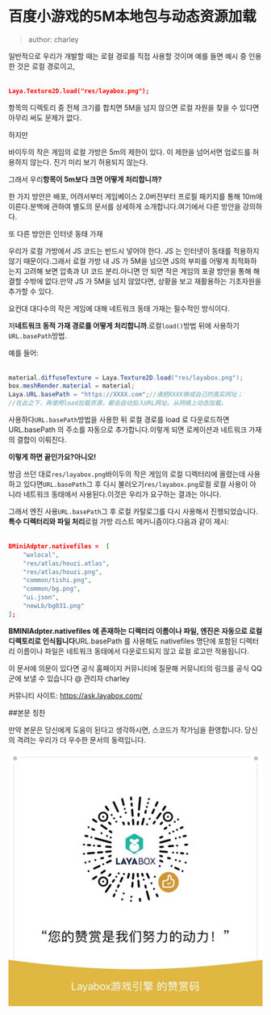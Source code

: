 # 百度小游戏的5M本地包与动态资源加载

> author: charley

일반적으로 우리가 개발할 때는 로컬 경로를 직접 사용할 것이며 예를 들면 예시 중 인용한 것은 로컬 경로이고,


```json

Laya.Texture2D.load("res/layabox.png");
```


항목의 디렉토리 중 전체 크기를 합치면 5M을 넘지 않으면 로컬 자원을 찾을 수 있다면 아무리 써도 문제가 없다.

하지만

바이두의 작은 게임의 로컬 가방은 5m의 제한이 있다. 이 제한을 넘어서면 업로드를 허용하지 않는다. 진기 미리 보기 허용되지 않는다.

그래서 우리**항목이 5m보다 크면 어떻게 처리합니까?**

한 가지 방안은 배포, 어려서부터 게임베이스 2.0버전부터 프로필 패키지를 통해 10m에 이른다.분백에 관하여 별도의 문서를 상세하게 소개합니다.여기에서 다른 방안을 강의하다.

또 다른 방안은 인터넷 동태 가재

우리가 로컬 가방에서 JS 코드는 반드시 넣어야 한다. JS 는 인터넷이 동태를 적용하지 않기 때문이다.그래서 로컬 가방 내 JS 가 5M을 넘으면 JS의 부피를 어떻게 최적화하는지 고려해 보면 압축과 UI 코드 분리.아니면 안 되면 작은 게임의 포괄 방안을 통해 해결할 수밖에 없다.만약 JS 가 5M을 넘지 않았다면, 상황을 보고 재활용하는 기초자원을 추가할 수 있다.

요컨대 대다수의 작은 게임에 대해 네트워크 동태 가재는 필수적인 방식이다.

저**네트워크 동적 가재 경로를 어떻게 처리합니까**.로컬`load()`방법 뒤에 사용하기`URL.basePath`방법.

예를 들어:


```java

material.diffuseTexture = Laya.Texture2D.load("res/layabox.png");
box.meshRender.material = material;
Laya.URL.basePath = "https://XXXX.com";//请把XXXX换成自己的真实网址；
//在此之下，再使用load加载资源，都会自动加入URL网址。从网络上动态加载。
```


사용하다`URL.basePath`방법을 사용한 뒤 로컬 경로를 load 로 다운로드하면 URL.basePath 의 주소를 자동으로 추가합니다.이렇게 되면 로케이션과 네트워크 가재의 결합이 이뤄진다.

**이렇게 하면 끝인가요?아니오!**

방금 쓰던 대로`res/layabox.png`바이두의 작은 게임의 로컬 디렉터리에 올렸는데 사용하고 있다면`URL.basePath`그 후 다시 불러오기`res/layabox.png`로컬 로컬 사용이 아니라 네트워크 동태에서 사용된다.이것은 우리가 요구하는 결과는 아니다.

그래서 엔진 사용`URL.basePath`그 후 로컬 카탈로그를 다시 사용해서 진행되었습니다.**특수 디렉터리와 파일 처리**로컬 가방 리스트 메커니즘이다.다음과 같이 제시:


```json

BMiniAdpter.nativefiles =  [
    "wxlocal",
    "res/atlas/houzi.atlas",
    "res/atlas/houzi.png",
    "common/tishi.png",
    "common/bg.png",
    "ui.json",
    "newLb/bg031.png"
];
```


**BMINIAdpter.nativefiles 에 존재하는 디렉터리 이름이나 파일, 엔진은 자동으로 로컬 디렉토리로 인식됩니다**URL.basePath 를 사용해도 nativefiles 명단에 포함된 디렉터리 이름이나 파일은 네트워크 동태에서 다운로드되지 않고 로컬 로고만 적용됩니다.



이 문서에 의문이 있다면 공식 홈페이지 커뮤니티에 질문해 커뮤니티의 링크를 공식 QQ 군에 보낼 수 있습니다 @ 관리자 charley

커뮤니티 사이트: https://ask.layabox.com/



##본문 칭찬

만약 본문은 당신에게 도움이 된다고 생각하시면, 스코드가 작가님을 환영합니다. 당신의 격려는 우리가 더 우수한 문서의 동력입니다.

![wechatPay](../../../wechatPay.jpg)